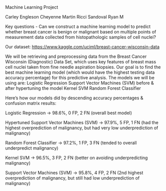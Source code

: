 Machine Learning Project

Carley Engleson
Cheyenne Martin
Ricci Sandoval
Ryan M

Key questions - Can we construct a machine learning model to predict whether breast cancer is benign or malignant based on multiple points of measurement data collected from histopathologic samples of cell nuclei? 

Our dataset:
https://www.kaggle.com/uciml/breast-cancer-wisconsin-data

We will be retrieving and preprocessing data from the Breast Cancer Wisconsin (Diagnostic) Data Set, which uses key features of breast mass cell nuclei taken from fine needle aspiration biopsies. Our goal is to find the best machine learning model (which would have the highest testing data accuracy percentage) for this predictive analysis. The models we will be using are:
Logistic Regression
Support Vector Machines (SVM) before & after hypertuning the model
Kernel SVM
Random Forest Classifier

Here’s how our models did by descending accuracy percentages & confusion matrix results:

Logistic Regression → 98.6%, 0 FP, 2 FN (overall best model)

Hypertuned Support Vector Machines (SVM) → 97.9%, 5 FP, 1 FN (had the highest overprediction of malignancy, but had very low underprediction of malignancy)

Random Forest Classifier → 97.2%, 1 FP, 3 FN (tended to overall underpredict malignancy)

Kernel SVM → 96.5%, 3 FP, 2 FN (better on avoiding underpredicting malignancy)

Support Vector Machines (SVM) → 95.8%, 4 FP, 2 FN (2nd highest overprediction of malignancy, but still had low underprediction of malignancy)
